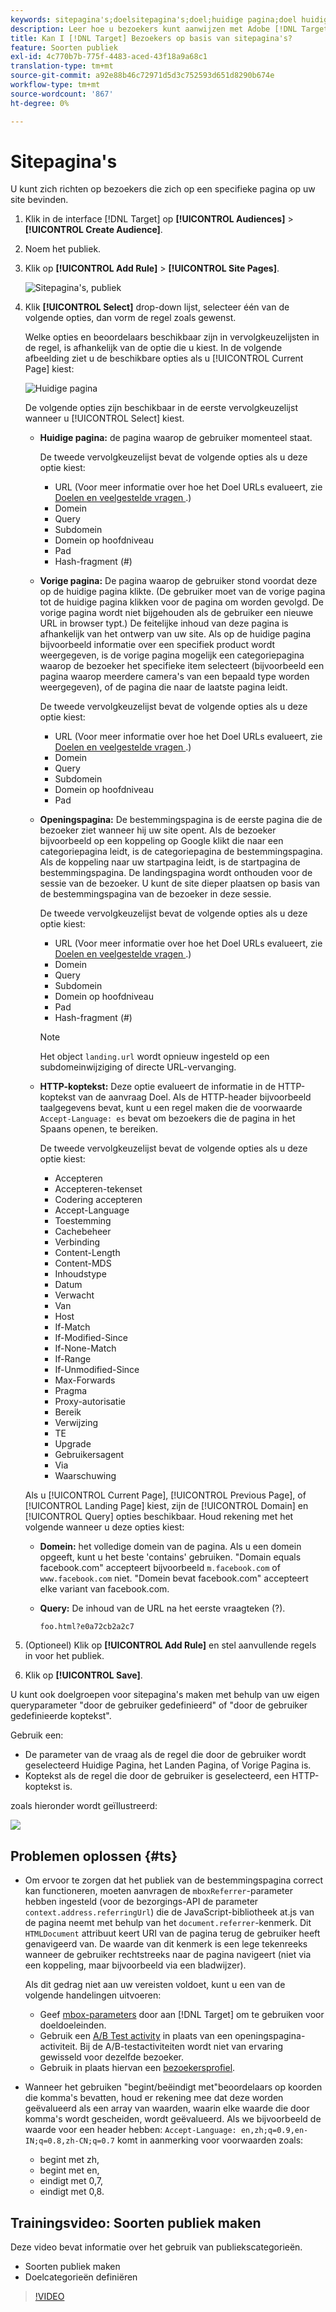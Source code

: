 ```yaml
---
keywords: sitepagina's;doelsitepagina's;doel;huidige pagina;doel huidige pagina;vorige pagina;doel vorige pagina;landingspagina;doel landingspagina;http header
description: Leer hoe u bezoekers kunt aanwijzen met Adobe [!DNL Target] die zich op een specifieke pagina op uw site bevinden.
title: Kan I [!DNL Target] Bezoekers op basis van sitepagina's?
feature: Soorten publiek
exl-id: 4c770b7b-775f-4483-aced-43f18a9a68c1
translation-type: tm+mt
source-git-commit: a92e88b46c72971d5d3c752593d651d8290b674e
workflow-type: tm+mt
source-wordcount: '867'
ht-degree: 0%

---
```


# Sitepagina&#39;s

U kunt zich richten op bezoekers die zich op een specifieke pagina op uw site bevinden.

1. Klik in de interface [!DNL Target] op **[!UICONTROL Audiences]** > **[!UICONTROL Create Audience]**.
1. Noem het publiek.
1. Klik op **[!UICONTROL Add Rule]** > **[!UICONTROL Site Pages]**.

   ![Sitepagina&#39;s, publiek](assets/target_site_pages.png)

1. Klik **[!UICONTROL Select]** drop-down lijst, selecteer één van de volgende opties, dan vorm de regel zoals gewenst.

   Welke opties en beoordelaars beschikbaar zijn in vervolgkeuzelijsten in de regel, is afhankelijk van de optie die u kiest. In de volgende afbeelding ziet u de beschikbare opties als u [!UICONTROL Current Page] kiest:

   ![Huidige pagina](/help/c-target/c-audiences/c-target-rules/assets/current-page.png)

   De volgende opties zijn beschikbaar in de eerste vervolgkeuzelijst wanneer u [!UICONTROL Select] kiest.

   * **Huidige pagina:** de pagina waarop de gebruiker momenteel staat.

      De tweede vervolgkeuzelijst bevat de volgende opties als u deze optie kiest:

      * URL (Voor meer informatie over hoe het Doel URLs evalueert, zie [Doelen en veelgestelde vragen ](/help/c-target/c-troubleshooting-targets-and-audiences/troubleshooting-targets-and-audiences.md).)
      * Domein
      * Query
      * Subdomein
      * Domein op hoofdniveau
      * Pad
      * Hash-fragment (#)
   * **Vorige pagina:** De pagina waarop de gebruiker stond voordat deze op de huidige pagina klikte. (De gebruiker moet van de vorige pagina tot de huidige pagina klikken voor de pagina om worden gevolgd. De vorige pagina wordt niet bijgehouden als de gebruiker een nieuwe URL in browser typt.) De feitelijke inhoud van deze pagina is afhankelijk van het ontwerp van uw site. Als op de huidige pagina bijvoorbeeld informatie over een specifiek product wordt weergegeven, is de vorige pagina mogelijk een categoriepagina waarop de bezoeker het specifieke item selecteert (bijvoorbeeld een pagina waarop meerdere camera&#39;s van een bepaald type worden weergegeven), of de pagina die naar de laatste pagina leidt.

      De tweede vervolgkeuzelijst bevat de volgende opties als u deze optie kiest:

      * URL (Voor meer informatie over hoe het Doel URLs evalueert, zie [Doelen en veelgestelde vragen ](/help/c-target/c-troubleshooting-targets-and-audiences/troubleshooting-targets-and-audiences.md).)
      * Domein
      * Query
      * Subdomein
      * Domein op hoofdniveau
      * Pad
   * **Openingspagina:** De bestemmingspagina is de eerste pagina die de bezoeker ziet wanneer hij uw site opent. Als de bezoeker bijvoorbeeld op een koppeling op Google klikt die naar een categoriepagina leidt, is de categoriepagina de bestemmingspagina. Als de koppeling naar uw startpagina leidt, is de startpagina de bestemmingspagina. De landingspagina wordt onthouden voor de sessie van de bezoeker. U kunt de site dieper plaatsen op basis van de bestemmingspagina van de bezoeker in deze sessie.

      De tweede vervolgkeuzelijst bevat de volgende opties als u deze optie kiest:

      * URL (Voor meer informatie over hoe het Doel URLs evalueert, zie [Doelen en veelgestelde vragen ](/help/c-target/c-troubleshooting-targets-and-audiences/troubleshooting-targets-and-audiences.md).)
      * Domein
      * Query
      * Subdomein
      * Domein op hoofdniveau
      * Pad
      * Hash-fragment (#)

      >[!NOTE]
      >
      >Het object `landing.url` wordt opnieuw ingesteld op een subdomeinwijziging of directe URL-vervanging.

   * **HTTP-koptekst:** Deze optie evalueert de informatie in de HTTP-koptekst van de aanvraag Doel. Als de HTTP-header bijvoorbeeld taalgegevens bevat, kunt u een regel maken die de voorwaarde `Accept-Language: es` bevat om bezoekers die de pagina in het Spaans openen, te bereiken.

      De tweede vervolgkeuzelijst bevat de volgende opties als u deze optie kiest:

      * Accepteren
      * Accepteren-tekenset
      * Codering accepteren
      * Accept-Language
      * Toestemming
      * Cachebeheer
      * Verbinding
      * Content-Length
      * Content-MDS
      * Inhoudstype
      * Datum
      * Verwacht
      * Van
      * Host
      * If-Match
      * If-Modified-Since
      * If-None-Match
      * If-Range
      * If-Unmodified-Since
      * Max-Forwards
      * Pragma
      * Proxy-autorisatie
      * Bereik
      * Verwijzing
      * TE
      * Upgrade
      * Gebruikersagent
      * Via
      * Waarschuwing

   Als u [!UICONTROL Current Page], [!UICONTROL Previous Page], of [!UICONTROL Landing Page] kiest, zijn de [!UICONTROL Domain] en [!UICONTROL Query] opties beschikbaar. Houd rekening met het volgende wanneer u deze opties kiest:

   * **Domein:** het volledige domein van de pagina. Als u een domein opgeeft, kunt u het beste &#39;contains&#39; gebruiken. &quot;Domain equals facebook.com&quot; accepteert bijvoorbeeld `m.facebook.com` of `www.facebook.com` niet. &quot;Domein bevat facebook.com&quot; accepteert elke variant van facebook.com.
   * **Query:** De inhoud van de URL na het eerste vraagteken (?).

      `foo.html?e0a72cb2a2c7`





1. (Optioneel) Klik op **[!UICONTROL Add Rule]** en stel aanvullende regels in voor het publiek.
1. Klik op **[!UICONTROL Save]**.

U kunt ook doelgroepen voor sitepagina&#39;s maken met behulp van uw eigen queryparameter &quot;door de gebruiker gedefinieerd&quot; of &quot;door de gebruiker gedefinieerde koptekst&quot;.

Gebruik een:

* De parameter van de vraag als de regel die door de gebruiker wordt geselecteerd Huidige Pagina, het Landen Pagina, of Vorige Pagina is.
* Koptekst als de regel die door de gebruiker is geselecteerd, een HTTP-koptekst is.

zoals hieronder wordt geïllustreerd:

![](assets/site_pages.png)

## Problemen oplossen {#ts}

* Om ervoor te zorgen dat het publiek van de bestemmingspagina correct kan functioneren, moeten aanvragen de `mboxReferrer`-parameter hebben ingesteld (voor de bezorgings-API de parameter `context.address.referringUrl`) die de JavaScript-bibliotheek at.js van de pagina neemt met behulp van het `document.referrer`-kenmerk. Dit `HTMLDocument` attribuut keert URI van de pagina terug de gebruiker heeft genavigeerd van. De waarde van dit kenmerk is een lege tekenreeks wanneer de gebruiker rechtstreeks naar de pagina navigeert (niet via een koppeling, maar bijvoorbeeld via een bladwijzer).

   Als dit gedrag niet aan uw vereisten voldoet, kunt u een van de volgende handelingen uitvoeren:

   * Geef [mbox-parameters](/help/c-implementing-target/c-implementing-target-for-client-side-web/t-mbox-download/c-understanding-global-mbox/pass-parameters-to-global-mbox.md) door aan [!DNL Target] om te gebruiken voor doeldoeleinden.
   * Gebruik een [A/B Test activity](/help/c-activities/t-test-ab/test-ab.md) in plaats van een openingspagina-activiteit. Bij de A/B-testactiviteiten wordt niet van ervaring gewisseld voor dezelfde bezoeker.
   * Gebruik in plaats hiervan een [bezoekersprofiel](/help/c-target/c-audiences/c-target-rules/visitor-profile.md).

* Wanneer het gebruiken &quot;begint/beëindigt met&quot;beoordelaars op koorden die komma&#39;s bevatten, houd er rekening mee dat deze
worden geëvalueerd als een array van waarden, waarin elke waarde die door komma&#39;s wordt gescheiden, wordt geëvalueerd. Als we bijvoorbeeld de waarde voor een header hebben: `Accept-Language: en,zh;q=0.9,en-IN;q=0.8,zh-CN;q=0.7` komt in aanmerking voor voorwaarden zoals:
   * begint met zh,
   * begint met en,
   * eindigt met 0,7,
   * eindigt met 0,8.

## Trainingsvideo: Soorten publiek maken

Deze video bevat informatie over het gebruik van publiekscategorieën.

* Soorten publiek maken
* Doelcategorieën definiëren

>[!VIDEO](https://video.tv.adobe.com/v/17392)
